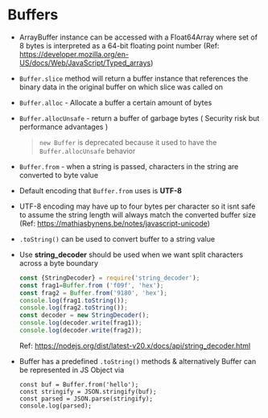 # Buffers

- ArrayBuffer instance can be accessed with a Float64Array where set of 8 bytes is interpreted as a 64-bit floating point number (Ref: https://developer.mozilla.org/en-US/docs/Web/JavaScript/Typed_arrays)

- `Buffer.slice` method will return a buffer instance that references the binary data in the original buffer on which slice was called on 

- `Buffer.alloc` - Allocate a buffer a certain amount of bytes

- `Buffer.allocUnsafe` - return a buffer of garbage bytes ( Security risk but performance advantages )

  > `new Buffer` is deprecated because it used to have the `Buffer.allocUnsafe` behavior

- `Buffer.from` - when a string is passed, characters in the string are converted to byte value

- Default encoding that `Buffer.from` uses is **UTF-8** 

- UTF-8 encoding may have up to four bytes per character so it isnt safe to assume the string length will always match the converted buffer size (Ref: https://mathiasbynens.be/notes/javascript-unicode)

- `.toString()` can be used to convert buffer to a string value

- Use **string_decoder** should be used when we want split characters across a byte boundary

  ```javascript
  const {StringDecoder} = require('string_decoder');
  const frag1=Buffer.from ('f09f', 'hex');
  const frag2 = Buffer.from('9180', 'hex');
  console.log(frag1.toString());
  console.log(frag2.toString());
  const decoder = new StringDecoder();
  console.log(decoder.write(frag1));
  console.log(decoder.write(frag2));
  ```

  Ref: https://nodejs.org/dist/latest-v20.x/docs/api/string_decoder.html

- Buffer has a predefined `.toString()` methods & alternatively Buffer can be represented in JS Object via 

  ``` 
  const buf = Buffer.from('hello');
  const stringify = JSON.stringify(buf);
  const parsed = JSON.parse(stringify);
  console.log(parsed);
  ```

  